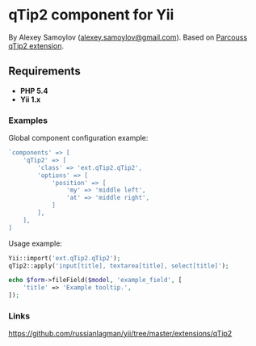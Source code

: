 # qTip2 component for Yii

By Alexey Samoylov (<alexey.samoylov@gmail.com>).
Based on [Parcouss qTip2 extension](http://www.yiiframework.com/extension/qtip2).

## Requirements

- **PHP 5.4**
- **Yii 1.x**

### Examples

Global component configuration example:

```php
`components' => [
	'qTip2' => [
	    'class' => 'ext.qTip2.qTip2',
	    'options' => [
	        'position' => [
	            'my' => 'middle left',
	            'at' => 'middle right',
	        ]
	    ],
	],
]
```

Usage example:

```php
Yii::import('ext.qTip2.qTip2');
qTip2::apply('input[title], textarea[title], select[title]');

echo $form->fileField($model, 'example_field', [
    'title' => 'Example tooltip.',
]);
```
### Links

<https://github.com/russianlagman/yii/tree/master/extensions/qTip2>
